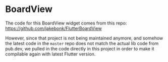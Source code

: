 # BoardView

The code for this BoardView widget comes from this repo: https://github.com/jakebonk/FlutterBoardView

However, since that project is not being maintained anymore, and somehow the latest code in the `master` repo does not match the actual lib code from pub.dev, we pulled in the code directly in this project in order to make it compilable again with latest Flutter version.